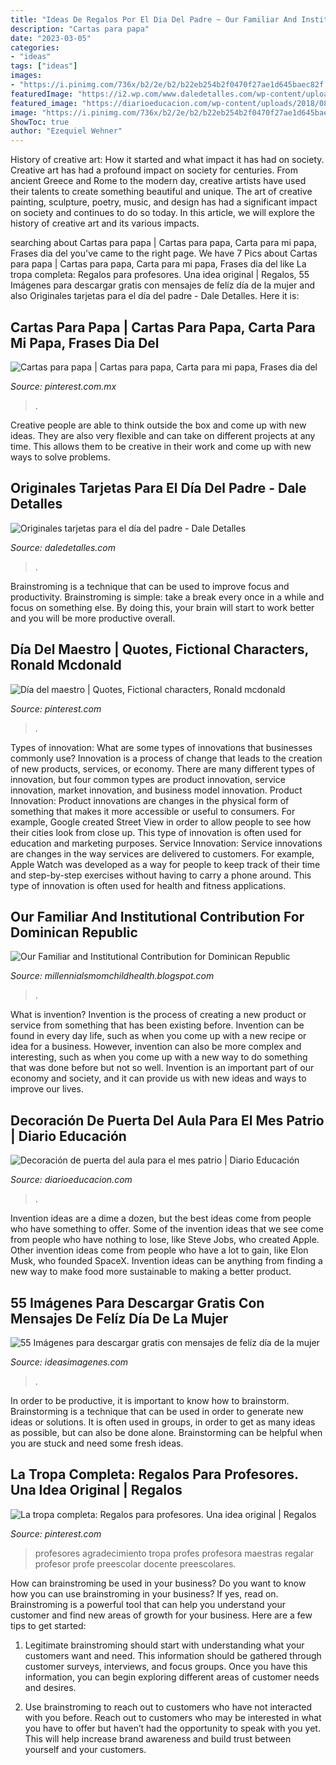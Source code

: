 ```yaml
---
title: "Ideas De Regalos Por El Dia Del Padre ~ Our Familiar And Institutional Contribution For Dominican Republic"
description: "Cartas para papa"
date: "2023-03-05"
categories:
- "ideas"
tags: ["ideas"]
images:
- "https://i.pinimg.com/736x/b2/2e/b2/b22eb254b2f0470f27ae1d645baec82f.jpg"
featuredImage: "https://i2.wp.com/www.daledetalles.com/wp-content/uploads/2017/06/tarjeta-dia-del-padre4-e1497372661916.jpg?resize=566%2C1182"
featured_image: "https://diarioeducacion.com/wp-content/uploads/2018/08/puertas-independencia-8.jpg"
image: "https://i.pinimg.com/736x/b2/2e/b2/b22eb254b2f0470f27ae1d645baec82f.jpg"
ShowToc: true
author: "Ezequiel Wehner"
---
```



History of creative art: How it started and what impact it has had on society.
Creative art has had a profound impact on society for centuries. From ancient Greece and Rome to the modern day, creative artists have used their talents to create something beautiful and unique. The art of creative painting, sculpture, poetry, music, and design has had a significant impact on society and continues to do so today. In this article, we will explore the history of creative art and its various impacts.

	

		
searching about Cartas para papa | Cartas para papa, Carta para mi papa, Frases dia del you've came to the right page. We have 7 Pics about Cartas para papa | Cartas para papa, Carta para mi papa, Frases dia del like La tropa completa: Regalos para profesores. Una idea original | Regalos, 55 Imágenes para descargar gratis con mensajes de felíz día de la mujer and also Originales tarjetas para el día del padre - Dale Detalles. Here it is:
		
    
## Cartas Para Papa | Cartas Para Papa, Carta Para Mi Papa, Frases Dia Del

<img loading=lazy src="https://i.pinimg.com/736x/40/70/b0/4070b0c164d2e93e93a070b96ab76337.jpg" onerror="this.onerror=null;this.src='https://tse2.mm.bing.net/th?id=OIP.kZdxy-9DbPpHhVcLnjy2kgHaMV&amp;pid=15.1';" alt="Cartas para papa | Cartas para papa, Carta para mi papa, Frases dia del">

_Source: pinterest.com.mx_

>. 

	

Creative people are able to think outside the box and come up with new ideas. They are also very flexible and can take on different projects at any time. This allows them to be creative in their work and come up with new ways to solve problems.

    
## Originales Tarjetas Para El Día Del Padre - Dale Detalles

<img loading=lazy src="https://i2.wp.com/www.daledetalles.com/wp-content/uploads/2017/06/tarjeta-dia-del-padre4-e1497372661916.jpg?resize=566%2C1182" onerror="this.onerror=null;this.src='https://tse2.mm.bing.net/th?id=OIP.TfsQD_idBXJNAVoba5-1lwHaPd&amp;pid=15.1';" alt="Originales tarjetas para el día del padre - Dale Detalles">

_Source: daledetalles.com_

>. 

	

Brainstroming is a technique that can be used to improve focus and productivity. Brainstroming is simple: take a break every once in a while and focus on something else. By doing this, your brain will start to work better and you will be more productive overall.

    
## Día Del Maestro | Quotes, Fictional Characters, Ronald Mcdonald

<img loading=lazy src="https://i.pinimg.com/736x/d6/e4/50/d6e450f987803df46a3d9236fb8cf789.jpg" onerror="this.onerror=null;this.src='https://tse4.mm.bing.net/th?id=OIP.WOHlZMDj9Wn9xizdjElOMgHaNL&amp;pid=15.1';" alt="Día del maestro | Quotes, Fictional characters, Ronald mcdonald">

_Source: pinterest.com_

>. 

	

Types of innovation: What are some types of innovations that businesses commonly use?
Innovation is a process of change that leads to the creation of new products, services, or economy. There are many different types of innovation, but four common types are product innovation, service innovation, market innovation, and business model innovation. 
Product Innovation: Product innovations are changes in the physical form of something that makes it more accessible or useful to consumers. For example, Google created Street View in order to allow people to see how their cities look from close up. This type of innovation is often used for education and marketing purposes. Service Innovation: Service innovations are changes in the way services are delivered to customers. For example, Apple Watch was developed as a way for people to keep track of their time and step-by-step exercises without having to carry a phone around. This type of innovation is often used for health and fitness applications.

    
## Our Familiar And Institutional Contribution For Dominican Republic

<img loading=lazy src="https://lh3.googleusercontent.com/proxy/9L5KqGUZQK4Yc9O0dwqf9BJ5nGsK18xRwpa8JBMuATQAVjWgiD_bWlnKTatUWwoNZ4iR4qtv6kaCFDRjU-RBexf9gBA=w1200-h630-n-k-no-nu" onerror="this.onerror=null;this.src='https://tse3.mm.bing.net/th?id=OIP.ghOOjPuS_DWsKR3FYCKz7wHaFj&amp;pid=15.1';" alt="Our Familiar and Institutional Contribution for Dominican Republic">

_Source: millennialsmomchildhealth.blogspot.com_

>. 

	

What is invention?
Invention is the process of creating a new product or service from something that has been existing before. Invention can be found in every day life, such as when you come up with a new recipe or idea for a business. However, invention can also be more complex and interesting, such as when you come up with a new way to do something that was done before but not so well. Invention is an important part of our economy and society, and it can provide us with new ideas and ways to improve our lives.

    
## Decoración De Puerta Del Aula Para El Mes Patrio | Diario Educación

<img loading=lazy src="https://diarioeducacion.com/wp-content/uploads/2018/08/puertas-independencia-8.jpg" onerror="this.onerror=null;this.src='https://tse4.mm.bing.net/th?id=OIP.Kn-W4jZMG7RcnN8OtBUNvwHaNK&amp;pid=15.1';" alt="Decoración de puerta del aula para el mes patrio | Diario Educación">

_Source: diarioeducacion.com_

>. 

	

Invention ideas are a dime a dozen, but the best ideas come from people who have something to offer. Some of the invention ideas that we see come from people who have nothing to lose, like Steve Jobs, who created Apple. Other invention ideas come from people who have a lot to gain, like Elon Musk, who founded SpaceX. Invention ideas can be anything from finding a new way to make food more sustainable to making a better product.

    
## 55 Imágenes Para Descargar Gratis Con Mensajes De Felíz Día De La Mujer

<img loading=lazy src="https://ideasimagenes.com/wp-content/uploads/2016/01/Feliz-dia-de-la-Mujer-20.jpg" onerror="this.onerror=null;this.src='https://tse4.mm.bing.net/th?id=OIP.fyofi256cOIZd85x7LK_7wAAAA&amp;pid=15.1';" alt="55 Imágenes para descargar gratis con mensajes de felíz día de la mujer">

_Source: ideasimagenes.com_

>. 

	

In order to be productive, it is important to know how to brainstorm. Brainstorming is a technique that can be used in order to generate new ideas or solutions. It is often used in groups, in order to get as many ideas as possible, but can also be done alone. Brainstorming can be helpful when you are stuck and need some fresh ideas.

    
## La Tropa Completa: Regalos Para Profesores. Una Idea Original | Regalos

<img loading=lazy src="https://i.pinimg.com/736x/b2/2e/b2/b22eb254b2f0470f27ae1d645baec82f.jpg" onerror="this.onerror=null;this.src='https://tse1.mm.bing.net/th?id=OIP.rboLHBlzbF42BpvaLoFSMwHaLH&amp;pid=15.1';" alt="La tropa completa: Regalos para profesores. Una idea original | Regalos">

_Source: pinterest.com_

>profesores agradecimiento tropa profes profesora maestras regalar profesor profe preescolar docente preescolares. 

	

How can brainstroming be used in your business?
Do you want to know how you can use brainstroming in your business? If yes, read on. Brainstroming is a powerful tool that can help you understand your customer and find new areas of growth for your business. Here are a few tips to get started:
1. Legitimate brainstroming should start with understanding what your customers want and need. This information should be gathered through customer surveys, interviews, and focus groups. Once you have this information, you can begin exploring different areas of customer needs and desires.

2. Use brainstroming to reach out to customers who have not interacted with you before. Reach out to customers who may be interested in what you have to offer but haven’t had the opportunity to speak with you yet. This will help increase brand awareness and build trust between yourself and your customers.



